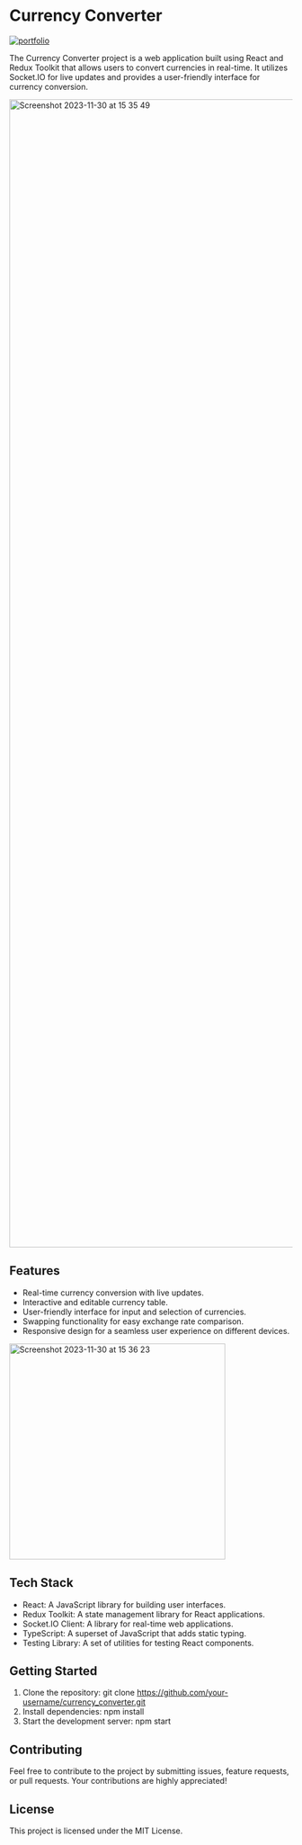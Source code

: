 <h1>Currency Converter</h1>

<a href='https://currency-converter-git-dev-bogdan-mykhailov.vercel.app/' rel='nofollow'>
<img src="https://img.shields.io/badge/Currency_Converter_💵-4e93e6?style=for-the-badge&logo=Portfolio&logoColor=black" alt="portfolio">
</a>

<p></p>

<p>The Currency Converter project is a web application built using React and Redux Toolkit that allows users to convert currencies in real-time. It utilizes Socket.IO for live updates and provides a user-friendly interface for currency conversion.</p>
<img width="2042" alt="Screenshot 2023-11-30 at 15 35 49" src="https://github.com/Bogdan-Mykhailov/currency_converter/assets/91826635/1bc7bca4-7e74-4e7c-a802-3df3d40c8437">

<h2>Features</h2>

- Real-time currency conversion with live updates.
- Interactive and editable currency table.
- User-friendly interface for input and selection of currencies.
- Swapping functionality for easy exchange rate comparison.
- Responsive design for a seamless user experience on different devices.
<img width="384" alt="Screenshot 2023-11-30 at 15 36 23" src="https://github.com/Bogdan-Mykhailov/currency_converter/assets/91826635/59e16db1-f096-41d2-a976-bb6c0c65eb43">

<h2>Tech Stack</h2>

- React: A JavaScript library for building user interfaces.
- Redux Toolkit: A state management library for React applications.
- Socket.IO Client: A library for real-time web applications.
- TypeScript: A superset of JavaScript that adds static typing.
- Testing Library: A set of utilities for testing React components.

<h2>Getting Started</h2>

1. Clone the repository: git clone https://github.com/your-username/currency_converter.git
2. Install dependencies: npm install
3. Start the development server: npm start

<h2>Contributing</h2>

<p>Feel free to contribute to the project by submitting issues, feature requests, or pull requests. Your contributions are highly appreciated!</p>

<h2>License</h2>

This project is licensed under the MIT License.
